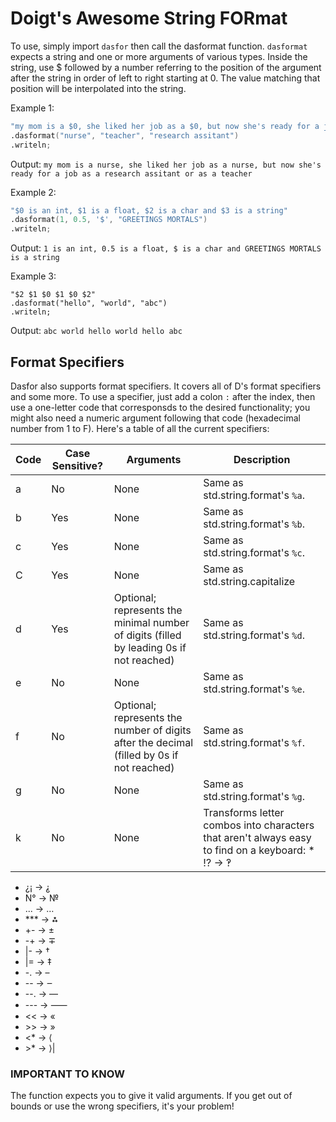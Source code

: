 # Doigt's Awesome String FORmat
To use, simply import `dasfor` then call the dasformat function. `dasformat` expects a string and one or more arguments of various types. Inside the string, use $ followed by a number referring to the position of the argument after the string in order of left to right starting at 0. The value matching that position will be interpolated into the string.

Example 1:
```d
"my mom is a $0, she liked her job as a $0, but now she's ready for a job as a $2 or as a $1"
.dasformat("nurse", "teacher", "research assitant")
.writeln;
```
Output:
`my mom is a nurse, she liked her job as a nurse, but now she's ready for a job as a research assitant or as a teacher`

Example 2:
```d
"$0 is an int, $1 is a float, $2 is a char and $3 is a string"
.dasformat(1, 0.5, '$', "GREETINGS MORTALS")
.writeln;
```
Output:
`1 is an int, 0.5 is a float, $ is a char and GREETINGS MORTALS is a string`

Example 3:
```
"$2 $1 $0 $1 $0 $2"
.dasformat("hello", "world", "abc")
.writeln;
```
Output:
`abc world hello world hello abc`

## Format Specifiers

Dasfor also supports format specifiers. It covers all of D's format specifiers and some more. To use a specifier, just add a colon `:` after the index, then use a one-letter code that corresponsds to the desired functionality; you might also need a numeric argument following that code (hexadecimal number from 1 to F). Here's a table of all the current specifiers:

|Code|Case Sensitive?|Arguments|Description|
|-|-|-|-|
|a|No|None|Same as std.string.format's `%a`.|
|b|Yes|None|Same as std.string.format's `%b`.|
|c|Yes|None|Same as std.string.format's `%c`.|
|C|Yes|None|Same as std.string.capitalize|
|d|Yes|Optional; represents the minimal number of digits (filled by leading 0s if not reached)|Same as std.string.format's `%d`.|
|e|No|None|Same as std.string.format's `%e`.|
|f|No|Optional; represents the number of digits after the decimal (filled by 0s if not reached)|Same as std.string.format's `%f`.|
|g|No|None|Same as std.string.format's `%g`.|
|k|No|None|Transforms letter combos into characters that aren't always easy to find on a keyboard: * !? -> ‽
* ¿¡ -> ⸘
* N° -> №
* ... -> …
* \*\*\* -> ⁂
* \+\- -> ±
* \-\+ -> ∓
* \|\- -> †
* \|= -> ‡
* \-. -> –
* \-\- -> ‒
* \-\-. -> —
* \-\-\- -> ⸺
* \<\< -> «
* \>\> -> »
* \<\* -> ⟨
* \>\* -> ⟩|
### IMPORTANT TO KNOW
The function expects you to give it valid arguments. If you get out of bounds or use the wrong specifiers, it's your problem!
